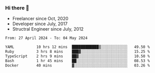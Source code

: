 ### Hi there 👋

- Freelancer since Oct, 2020
- Developer since July, 2017
- Structral Engineer since July, 2012

<!--START_SECTION:waka-->

```txt
From: 27 April 2024 - To: 04 May 2024

YAML          10 hrs 12 mins  ████████████▒░░░░░░░░░░░░   49.50 %
Ruby          3 hrs 8 mins    ███▓░░░░░░░░░░░░░░░░░░░░░   15.25 %
TypeScript    2 hrs 9 mins    ██▓░░░░░░░░░░░░░░░░░░░░░░   10.50 %
Bash          1 hr 45 mins    ██░░░░░░░░░░░░░░░░░░░░░░░   08.53 %
Docker        40 mins         ▓░░░░░░░░░░░░░░░░░░░░░░░░   03.26 %
```

<!--END_SECTION:waka-->
